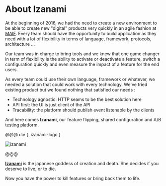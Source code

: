 # About Izanami 

At the beginning of 2016, we had the need to create a new environment to be able to create new "digital" products very quickly in an agile fashion at <a href="https://www.maif.fr/" target="_blank">MAIF</a>. 
Every team should have the opportunity to build application as they need with a lot of flexibility in terms of language, framework, protocols, architecture ... 

Our team was in charge to bring tools and we knew that one game changer in term of flexibility is the ability to activate or deactivate a feature, switch a configuration quickly and even measure the impact of a feature for the end users.

As every team could use their own language, framework or whatever, we needed a solution that could work with every technology. 
We've tried existing product but we found nothing that satisfied our needs :
 
* Technology agnostic: HTTP seams to be the best solution here 
* API first: the UI is just client of the API  
* Tracability: the platform should publish event listenable by the clients 


And here comes **Izanami**, our feature flipping, shared configuration and A/B testing platform.  


@@@ div { .izanami-logo }

![izanami](img/izanami.png)    

@@@

**[Izanami](https://en.wikipedia.org/wiki/Izanami-no-Mikoto)** is the japanese goddess of creation and death. She decides if you deserve to live, or to die. 

Now you have the power to kill features or bring back them to life. 


